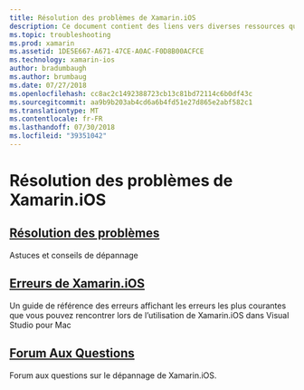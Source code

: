 ```yaml
---
title: Résolution des problèmes de Xamarin.iOS
description: Ce document contient des liens vers diverses ressources qui fournissent des informations de dépannage pour Xamarin.iOS, une liste des erreurs potentielles lors de la création d’applications Xamarin.iOS et Forum aux questions.
ms.topic: troubleshooting
ms.prod: xamarin
ms.assetid: 1DE5E667-A671-47CE-A0AC-F0D8B00ACFCE
ms.technology: xamarin-ios
author: bradumbaugh
ms.author: brumbaug
ms.date: 07/27/2018
ms.openlocfilehash: cc8ac2c1492388723cb13c81bd72114c6b0df43c
ms.sourcegitcommit: aa9b9b203ab4cd6a6b4fd51e27d865e2abf582c1
ms.translationtype: MT
ms.contentlocale: fr-FR
ms.lasthandoff: 07/30/2018
ms.locfileid: "39351042"
---
```

# <a name="troubleshooting-xamarinios"></a>Résolution des problèmes de Xamarin.iOS

## <a name="troubleshootingiostroubleshootingtroubleshootingmd"></a>[Résolution des problèmes](~/ios/troubleshooting/troubleshooting.md)

Astuces et conseils de dépannage

## <a name="xamarinios-errorsiostroubleshootingmtouch-errorsmd"></a>[Erreurs de Xamarin.iOS](~/ios/troubleshooting/mtouch-errors.md)

Un guide de référence des erreurs affichant les erreurs les plus courantes que vous pouvez rencontrer lors de l’utilisation de Xamarin.iOS dans Visual Studio pour Mac

## <a name="frequently-asked-questionsquestionsindexmd"></a>[Forum Aux Questions](questions/index.md)

Forum aux questions sur le dépannage de Xamarin.iOS.
